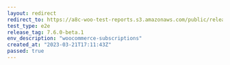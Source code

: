 ```yaml
---
layout: redirect
redirect_to: https://a8c-woo-test-reports.s3.amazonaws.com/public/release/7.6.0-beta.1/woocommerce-subscriptions/e2e/index.html
test_type: e2e
release_tag: 7.6.0-beta.1
env_description: "woocommerce-subscriptions"
created_at: "2023-03-21T17:11:43Z"
passed: true
---
```

